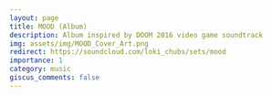 ```yaml
---
layout: page
title: MOOD (Album)
description: Album inspired by DOOM 2016 video game soundtrack
img: assets/img/MOOD_Cover_Art.png
redirect: https://soundcloud.com/loki_chubs/sets/mood
importance: 1
category: music
giscus_comments: false
---
```


